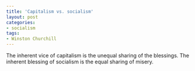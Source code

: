 ```yaml
---
title: 'Capitalism vs. socialism'
layout: post
categories:
- socialism
tags:
- Winston Churchill
---
```


The inherent vice of capitalism is the unequal sharing of the blessings. The inherent blessing of socialism is the equal sharing of misery.